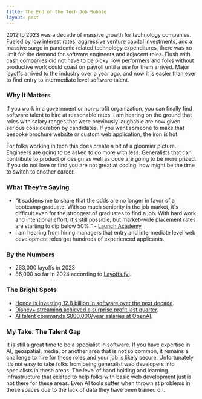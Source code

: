 ```yaml
---
title: The End of the Tech Job Bubble
layout: post
---
```

2012 to 2023 was a decade of massive growth for technology companies. Fueled by low interest rates, aggressive venture capital investments, and a massive surge in pandemic related technology expenditures, there was no limit for the demand for software engineers and adjacent roles. Flush with cash companies did not have to be picky: low performers and folks without productive work could coast on payroll until a use for them arrived. Major layoffs arrived to the industry over a year ago, and now it is easier than ever to find entry to intermediate level software talent.

### Why It Matters
If you work in a government or non-profit organization, you can finally find software talent to hire at reasonable rates. I am hearing on the ground that roles with salary ranges that were previously laughable are now given serious consideration by candidates. If you want someone to make that bespoke brochure website or custom web application, the iron is hot.

For folks working in tech this does create a bit of a gloomier picture. Engineers are going to be asked to do more with less. Generalists that can contribute to product or design as well as code are going to be more prized. If you do not love or find you are not great at coding, now might be the time to switch to another career.

### What They’re Saying
- “it saddens me to share that the odds are no longer in favor of a bootcamp graduate. With so much seniority in the job market, it's difficult even for the strongest of graduates to find a job. With hard work and intentional effort, it's still possible, but market-wide placement rates are starting to dip below 50%.” - [Launch Academy](https://www.linkedin.com/pulse/launch-academy-announces-strategic-pause-immersive-pamjc/)
- I am hearing from hiring managers that entry and intermediate level web development roles get hundreds of experienced applicants.

### By the Numbers
- 263,000 layoffs in 2023
- 86,000 so far in 2024 according to [Layoffs.fyi](https://layoffs.fyi/).


### The Bright Spots
* [Honda is investing 12.8 billion in software over the next decade](https://electrek.co/2024/05/16/honda-plots-huge-65-billion-investment-build-seven-new-evs/).
* [Disney+ streaming achieved a surprise profit last quarter](https://variety.com/2024/tv/news/disney-q2-2024-earnings-streaming-profit-1235993204/).
* [AI talent commands $800,000/year salaries at OpenAI](https://finance.yahoo.com/news/openai-engineers-earning-800-000-183139353.html).

### My Take: The Talent Gap
It is still a great time to be a specialist in software. If you have expertise in AI, geospatial, media, or another area that is not so common, it remains a challenge to hire for these roles and your job is likely secure. Unfortunately it’s not easy to take folks from being generalist web developers into specialists in these areas. The level of hand holding and learning infrastructure that existed to help folks with basic web development just is not there for these areas. Even AI tools suffer when thrown at problems in these spaces due to the lack of data they have been trained on.


